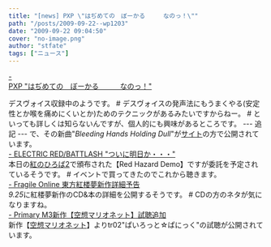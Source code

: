 ```yaml
---
title: "[news] PXP \"はぢめての　ぼーかる　　　なのっ！\""
path: "/posts/2009-09-22--wp1203"
date: "2009-09-22 09:04:50"
cover: "no-image.png"
author: "stfate"
tags: ["ニュース"]
---
```


<style type="text/css">
<!--
p {white-space: pre-wrap};
-->
</style>

<a class="topics" href="http://blog.livedoor.jp/pxp/" target="_blank">- PXP "はぢめての　ぼーかる　　　なのっ！"</a>
<div class="news">デスヴォイス収録中のようです。
# デスヴォイスの発声法にもうまくやる(安定性とか喉を痛めにくいとか)ためのテクニックがあるみたいですからねー。
# といっても詳しくは知らないんですが、個人的にも興味があるところです。
--- 追記 ---
で、その新曲"<em>Bleeding Hands Holding Dull</em>"が<a href="http://members2.jcom.home.ne.jp/pxp/" target="_blank">サイト</a>の方で公開されています。</div>
<a class="topics" href="http://punya.jp/keikoku/" target="_blank">- ELECTRIC RED/BATTLASH "ついに明日か・・・"</a>
<div class="news">本日の<a href="http://www.puniket.com/aka/" target="_blank">紅のひろば2</a>で頒布された【Red Hazard Demo】ですが委託を予定されているそうです。
# イベントで買ってきたのでこれから聴きます。</div>
<a class="topics" href="http://www.shinsekai.co.uk/fragile/" target="_blank">- Fragile Online 東方紅楼夢新作詳細予告</a>
<div class="news"><em>9.25</em>に紅楼夢新作のCD&本の詳細を公開するそうです。
# CDの方のネタが気になりますね。</div>
<a class="topics" href="http://primary-yuiko.com/" target="_blank">- Primary M3新作【空想マリオネット】試聴追加</a>
<div class="news">新作【<a href="http://primary-yuiko.com/4th_single/marionette/" target="_blank">空想マリオネット</a>】よりtr02"ぱいろっと☆ぱにっく"の試聴が公開されています。</div>
